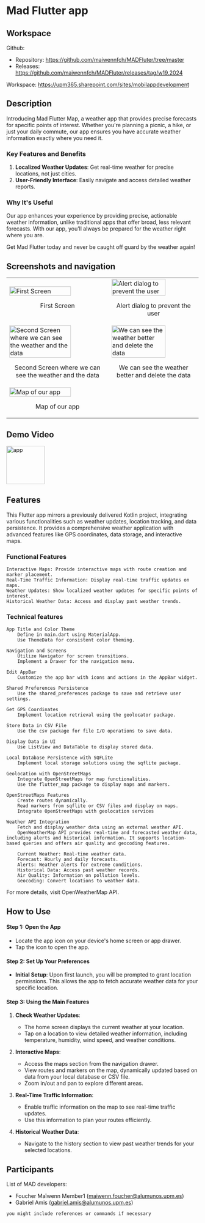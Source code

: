 # Mad Flutter app

## Workspace 
Github:  
- Repository: https://github.com/maiwennfch/MADFluter/tree/master
- Releases: https://github.com/maiwennfch/MADFluter/releases/tag/w19.2024   

Workspace: https://upm365.sharepoint.com/sites/mobilappdevelopment
  

## Description

Introducing Mad Flutter Map, a weather app that provides precise forecasts for specific points of interest. Whether you're planning a picnic, a hike, or just your daily commute, our app ensures you have accurate weather information exactly where you need it.

### Key Features and Benefits

1. **Localized Weather Updates**: Get real-time weather for precise locations, not just cities.
2. **User-Friendly Interface**: Easily navigate and access detailed weather reports.

### Why It's Useful

Our app enhances your experience by providing precise, actionable weather information, unlike traditional apps that offer broad, less relevant forecasts. With our app, you’ll always be prepared for the weather right where you are.

Get Mad Flutter today and never be caught off guard by the weather again!

## Screenshots and navigation

<table>
  <tr>
    <td>
      <img src="img/1stSrceen.png" width="80%" alt="First Screen"/>
      <p align="center">First Screen</p>
    </td>
    <td>
      <img src="img/alertdialog.png" width="80%" alt="Alert dialog to prevent the user"/>
      <p align="center">Alert dialog to prevent the user</p>
    </td>
  </tr>
  <tr>
    <td>
      <img src="img/2ndScreen.png" width="80%" alt="Second Screen where we can see the weather and the data"/>
      <p align="center">Second Screen where we can see the weather and the data</p>
    </td>
    <td>
      <img src="img/Deletepng.png" width="80%" alt="We can see the weather better and delete the data"/>
      <p align="center">We can see the weather better and delete the data</p>
    </td>
  </tr>
  <tr>
    <td>
      <img src="img/map.png" width="80%" alt="Map of our app"/>
      <p align="center">Map of our app</p>
    </td>
    <td>
    </td>
  </tr>
</table>



## Demo Video
<a href="(https://upm365-my.sharepoint.com/:v:/g/personal/maiwenn_foucher_alumnos_upm_es/Eft3lprOXGJOum5kS0ZEvTUBUiz_TpLP1qm4TC5akIzn7g?e=U6rh4X&nav=eyJyZWZlcnJhbEluZm8iOnsicmVmZXJyYWxBcHAiOiJTdHJlYW1XZWJBcHAiLCJyZWZlcnJhbFZpZXciOiJTaGFyZURpYWxvZy1MaW5rIiwicmVmZXJyYWxBcHBQbGF0Zm9ybSI6IldlYiIsInJlZmVycmFsTW9kZSI6InZpZXcifX0%3D)">
<img src="img/uid.png" alt="app" width="100" /> 

</a>

## Features

This Flutter app mirrors a previously delivered Kotlin project, integrating various functionalities such as weather updates, location tracking, and data persistence. It provides a comprehensive weather application with advanced features like GPS coordinates, data storage, and interactive maps.

### Functional Features

    Interactive Maps: Provide interactive maps with route creation and marker placement.
    Real-Time Traffic Information: Display real-time traffic updates on maps.
    Weather Updates: Show localized weather updates for specific points of interest.
    Historical Weather Data: Access and display past weather trends.

### Technical features 

    App Title and Color Theme
        Define in main.dart using MaterialApp.
        Use ThemeData for consistent color theming.

    Navigation and Screens
        Utilize Navigator for screen transitions.
        Implement a Drawer for the navigation menu.

    Edit AppBar
        Customize the app bar with icons and actions in the AppBar widget.

    Shared Preferences Persistence
        Use the shared_preferences package to save and retrieve user settings.

    Get GPS Coordinates
        Implement location retrieval using the geolocator package.

    Store Data in CSV File
        Use the csv package for file I/O operations to save data.

    Display Data in UI
        Use ListView and DataTable to display stored data.

    Local Database Persistence with SQFLite
        Implement local storage solutions using the sqflite package.

    Geolocation with OpenStreetMaps
        Integrate OpenStreetMaps for map functionalities.
        Use the flutter_map package to display maps and markers.

    OpenStreetMaps Features
        Create routes dynamically.
        Read markers from sqflite or CSV files and display on maps.
        Integrate OpenStreetMaps with geolocation services
    
    Weather API Integration
        Fetch and display weather data using an external weather API.
        OpenWeatherMap API provides real-time and forecasted weather data, including alerts and historical information. It supports location-based queries and offers air quality and geocoding features.

        Current Weather: Real-time weather data.
        Forecast: Hourly and daily forecasts.
        Alerts: Weather alerts for extreme conditions.
        Historical Data: Access past weather records.
        Air Quality: Information on pollution levels.
        Geocoding: Convert locations to weather data.

For more details, visit OpenWeatherMap API.



## How to Use

#### Step 1: Open the App

- Locate the app icon on your device's home screen or app drawer.
- Tap the icon to open the app.

#### Step 2: Set Up Your Preferences

- **Initial Setup**: Upon first launch, you will be prompted to grant location permissions. This allows the app to fetch accurate weather data for your specific location.

#### Step 3: Using the Main Features

1. **Check Weather Updates**:
   - The home screen displays the current weather at your location.
   - Tap on a location to view detailed weather information, including temperature, humidity, wind speed, and weather conditions.

2. **Interactive Maps**:
   - Access the maps section from the navigation drawer.
   - View routes and markers on the map, dynamically updated based on data from your local database or CSV file.
   - Zoom in/out and pan to explore different areas.

3. **Real-Time Traffic Information**:
   - Enable traffic information on the map to see real-time traffic updates.
   - Use this information to plan your routes efficiently.

4. **Historical Weather Data**:
   - Navigate to the history section to view past weather trends for your selected locations.


## Participants
List of MAD developers:
- Foucher Maïwenn Member1 (maiwenn.foucher@alumunos.upm.es)
- Gabriel Amis (gabriel.amis@alumunos.upm.es)  

```bash
you might include references or commands if necessary
